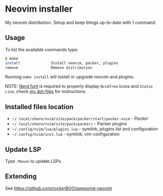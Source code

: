 # Neovim installer

My neovim distribution. Setup and keep things up-to-date with 1 command.

## Usage

To list the available commands type:

```bash
$ make
install              Install neovim, packer, plugins
remove               Remove distribution
```

Running `make install` will install or upgrade neovim and plugins.

NOTE: [Nerd font](https://www.nerdfonts.com/) is required to properly display `NvimTree` icons and `Status Line`, check [my dot-files](https://github.com/rustamagasanov/dot-files) for instructions.

## Installed files location

- `~/.local/share/nvim/site/pack/packer/start/packer.nvim` - *Packer*
- `~/.local/share/nvim/site/pack/packer/` - Packer plugins
- `~/.config/nvim/lua/plugins.lua` - symlink, *plugins list* and configuration
- `~/.config/nvim/init.lua` - symlink, vim configuration

## Update LSP

Type `:Mason` to update LSPs

## Extending

See https://github.com/rockerBOO/awesome-neovim
